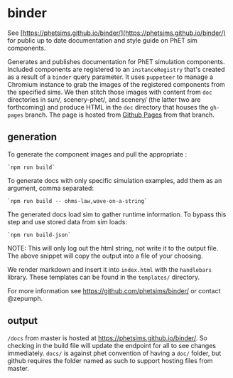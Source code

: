  # binder

See [https://phetsims.github.io/binder/](https://phetsims.github.io/binder/) for public up to date documentation and style guide on PhET sim
components.

Generates and publishes documentation for PhET simulation components. Included components are registered to an `instanceRegistry` that's created as a result of a `binder` query parameter. It uses `puppeteer` to manage a Chromium instance to grab the images of the registered components from the specified sims. We then stitch those images with content from `doc` directories in sun/, scenery-phet/, and scenery/ (the latter two are forthcoming) and produce HTML in the `doc` directory that houses the `gh-pages` branch. The page is hosted from [Github Pages](https://pages.github.com/) from that branch.

## generation
To generate the component images and pull the appropriate :

    `npm run build`

To generate docs with only specific simulation examples, add them as an argument, comma separated:

    `npm run build -- ohms-law,wave-on-a-string`

The generated docs load sim to gather runtime information. To bypass this step and use stored data from sim loads:

    `npm run build-json`

NOTE: This will only log out the html string, not write it to the output file. The above snippet will copy the output
into a file of your choosing.

We render markdown and insert it into `index.html` with the `handlebars` library. These templates can be found in the `templates/` directory.

For more information see https://github.com/phetsims/binder/ or contact @zepumph.

## output

`/docs` from master is hosted at  https://phetsims.github.io/binder/. So checking in the build file will update the 
endpoint for all to see changes immediately. `docs/` is against phet convention of having a `doc/` folder, but github 
requires the folder named as such to support hosting files from master. 